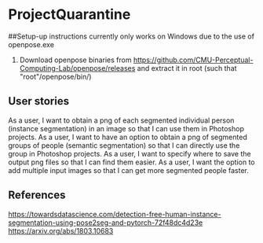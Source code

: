 # ProjectQuarantine
##Setup-up instructions
currently only works on Windows due to the use of openpose.exe

1. Download openpose binaries from https://github.com/CMU-Perceptual-Computing-Lab/openpose/releases and extract it in root (such that "root"/openpose/bin/)


## User stories
 As a user, I want to obtain a png of each segmented individual person (instance segmentation) in an image so that I can use them in Photoshop projects.
 As a user, I want to have an option to obtain a png of segmented groups of people (semantic segmentation) so that I can directly use the group in Photoshop projects.
 As a user, I want to specify where to save the output png files so that I can find them easier.
 As a user, I want the option to add multiple input images so that I can get more segmented people faster.

## References
https://towardsdatascience.com/detection-free-human-instance-segmentation-using-pose2seg-and-pytorch-72f48dc4d23e
https://arxiv.org/abs/1803.10683

